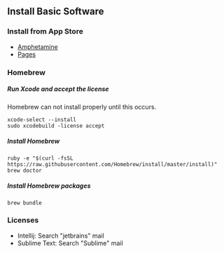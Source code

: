 ## Install Basic Software

### Install from App Store

- [Amphetamine](https://itunes.apple.com/us/app/amphetamine/id937984704?mt=12)
- [Pages](https://itunes.apple.com/us/app/pages/id409201541?mt=12)

### Homebrew
##### Run Xcode and accept the license

Homebrew can not install properly until this occurs.

```
xcode-select --install
sudo xcodebuild -license accept
```

##### Install Homebrew

`ruby -e "$(curl -fsSL https://raw.githubusercontent.com/Homebrew/install/master/install)"
brew doctor`

##### Install Homebrew packages

`brew bundle`

### Licenses

- Intellij: Search "jetbrains" mail
- Sublime Text: Search "Sublime" mail


